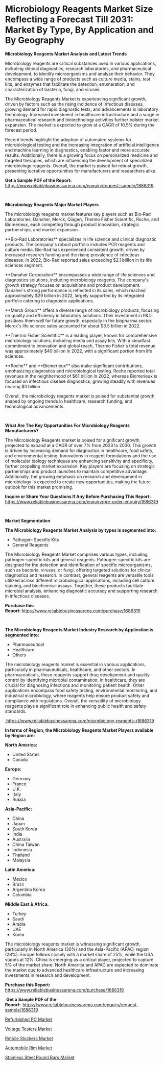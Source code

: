 <p><h1>Microbiology Reagents Market Size Reflecting a Forecast Till 2031: Market By Type, By Application and By Geography</h1></p><p><strong>Microbiology Reagents Market Analysis and Latest Trends</strong></p>
<p><p>Microbiology reagents are critical substances used in various applications, including clinical diagnostics, research laboratories, and pharmaceutical development, to identify microorganisms and analyze their behavior. They encompass a wide range of products such as culture media, stains, test kits, and enzymes that facilitate the detection, enumeration, and characterization of bacteria, fungi, and viruses.</p><p>The Microbiology Reagents Market is experiencing significant growth, driven by factors such as the rising incidence of infectious diseases, growing demand for rapid diagnostic tests, and advancements in laboratory technology. Increased investment in healthcare infrastructure and a surge in pharmaceutical research and biotechnology activities further bolster market expansion. The market is expected to grow at a CAGR of 10.5% during the forecast period. </p><p>Recent trends highlight the adoption of automated systems for microbiological testing and the increasing integration of artificial intelligence and machine learning in diagnostics, enabling faster and more accurate results. Additionally, there is a growing focus on personalized medicine and targeted therapies, which are influencing the development of specialized microbiology reagents. Overall, the market is poised for robust growth, presenting lucrative opportunities for manufacturers and researchers alike.</p></p>
<p><strong>Get a Sample PDF of the Report:&nbsp;</strong> <a href="https://www.reliablebusinessarena.com/enquiry/request-sample/1686319?utm_campaign=1349&utm_medium=2&utm_source=Github&utm_content=ia&utm_term=06102024&utm_id=microbiology-reagents">https://www.reliablebusinessarena.com/enquiry/request-sample/1686319</a></p>
<p>&nbsp;</p>
<p><strong>Microbiology Reagents Major Market Players</strong></p>
<p><p>The microbiology reagents market features key players such as Bio-Rad Laboratories, Danaher, Merck, Qiagen, Thermo Fisher Scientific, Roche, and Biomerieux, each competing through product innovation, strategic partnerships, and market expansion.</p><p>**Bio-Rad Laboratories** specializes in life science and clinical diagnostic products. The company's robust portfolio includes PCR reagents and culture media. Bio-Rad has experienced consistent growth, driven by increased research funding and the rising prevalence of infectious diseases. In 2022, Bio-Rad reported sales exceeding $2.1 billion in its life sciences segment.</p><p>**Danaher Corporation** encompasses a wide range of life sciences and diagnostics solutions, including microbiology reagents. The company's growth strategy focuses on acquisitions and product development. Danaher's strong performance is reflected in its sales, which reached approximately $29 billion in 2022, largely supported by its integrated portfolio catering to diagnostic applications.</p><p>**Merck Group** offers a diverse range of microbiology products, focusing on quality and efficiency in laboratory solutions. Their investment in R&D positions them well for future growth, especially in the biopharma sector. Merck's life science sales accounted for about $3.5 billion in 2022.</p><p>**Thermo Fisher Scientific** is a leading player, known for comprehensive microbiology solutions, including media and assay kits. With a steadfast commitment to innovation and global reach, Thermo Fisher's total revenue was approximately $40 billion in 2022, with a significant portion from life sciences.</p><p>**Roche** and **Biomerieux** also make significant contributions, emphasizing diagnostics and microbiological testing. Roche reported total revenues in the neighborhood of $61 billion in 2022, whereas Biomerieux is focused on infectious disease diagnostics, growing steadily with revenues nearing $3 billion.</p><p>Overall, the microbiology reagents market is poised for substantial growth, shaped by ongoing trends in healthcare, research funding, and technological advancements.</p></p>
<p>&nbsp;</p>
<p><strong>What Are The Key Opportunities For Microbiology Reagents Manufacturers?</strong></p>
<p><p>The Microbiology Reagents market is poised for significant growth, projected to expand at a CAGR of over 7% from 2023 to 2030. This growth is driven by increasing demand for diagnostics in healthcare, food safety, and environmental testing. Innovations in reagent formulations and the rise of molecular biology techniques are enhancing sensitivity and specificity, further propelling market expansion. Key players are focusing on strategic partnerships and product launches to maintain competitive advantage. Additionally, the growing emphasis on research and development in microbiology is expected to create new opportunities, making the future outlook for this market promising.</p></p>
<p><strong>Inquire or Share Your Questions If Any Before Purchasing This Report:</strong> <a href="https://www.reliablebusinessarena.com/enquiry/pre-order-enquiry/1686319?utm_campaign=1349&utm_medium=2&utm_source=Github&utm_content=ia&utm_term=06102024&utm_id=microbiology-reagents">https://www.reliablebusinessarena.com/enquiry/pre-order-enquiry/1686319</a></p>
<p>&nbsp;</p>
<p><strong>Market Segmentation</strong></p>
<p><strong>The Microbiology Reagents Market Analysis by types is segmented into:</strong></p>
<p><ul><li>Pathogen-Specific Kits</li><li>General Reagents</li></ul></p>
<p><p>The Microbiology Reagents Market comprises various types, including pathogen-specific kits and general reagents. Pathogen-specific kits are designed for the detection and identification of specific microorganisms, such as bacteria, viruses, or fungi, offering targeted solutions for clinical diagnostics and research. In contrast, general reagents are versatile tools utilized across different microbiological applications, including cell culture, staining, and biochemical assays. Together, these products facilitate microbial analysis, enhancing diagnostic accuracy and supporting research in infectious diseases.</p></p>
<p><strong>Purchase this Report:&nbsp;</strong><a href="https://www.reliablebusinessarena.com/purchase/1686319?utm_campaign=1349&utm_medium=2&utm_source=Github&utm_content=ia&utm_term=06102024&utm_id=microbiology-reagents">https://www.reliablebusinessarena.com/purchase/1686319</a></p>
<p>&nbsp;</p>
<p><strong>The Microbiology Reagents Market Industry Research by Application is segmented into:</strong></p>
<p><ul><li>Pharmaceutical</li><li>Healthcare</li><li>Others</li></ul></p>
<p><p>The microbiology reagents market is essential in various applications, particularly in pharmaceuticals, healthcare, and other sectors. In pharmaceuticals, these reagents support drug development and quality control by identifying microbial contamination. In healthcare, they are crucial for diagnosing infections and monitoring patient health. Other applications encompass food safety testing, environmental monitoring, and industrial microbiology, where reagents help ensure product safety and compliance with regulations. Overall, the versatility of microbiology reagents plays a significant role in enhancing public health and safety standards.</p></p>
<p><a href="https://www.reliablebusinessarena.com/microbiology-reagents-r1686319?utm_campaign=1349&utm_medium=2&utm_source=Github&utm_content=ia&utm_term=06102024&utm_id=microbiology-reagents">&nbsp;https://www.reliablebusinessarena.com/microbiology-reagents-r1686319</a></p>
<p><strong>In terms of Region, the Microbiology Reagents Market Players available by Region are:</strong></p>
<p>
    <p> <strong> North America: </strong>
        <ul>
            <li>United States</li>
            <li>Canada</li>
        </ul>
        </p> 
    <p> <strong> Europe: </strong>
        <ul>
            <li>Germany</li>
            <li>France</li>
            <li>U.K.</li>
            <li>Italy</li>
            <li>Russia</li>
        </ul>
        </p> 
    <p> <strong> Asia-Pacific: </strong>
        <ul>
            <li>China</li>
            <li>Japan</li>
            <li>South Korea</li>
            <li>India</li>
            <li>Australia</li>
            <li>China Taiwan</li>
            <li>Indonesia</li>
            <li>Thailand</li>
            <li>Malaysia</li>
        </ul>
        </p> 
    <p> <strong> Latin America: </strong>
        <ul>
            <li>Mexico</li>
            <li>Brazil</li>
            <li>Argentina Korea</li>
            <li>Colombia</li>
        </ul>
        </p> 
    <p> <strong> Middle East & Africa: </strong>
        <ul>
            <li>Turkey</li>
            <li>Saudi</li>
            <li>Arabia</li>
            <li>UAE</li>
            <li>Korea</li>
        </ul>
    </p>
    </p>
<p><p>The microbiology reagents market is witnessing significant growth, particularly in North America (30%) and the Asia-Pacific (APAC) region (28%). Europe follows closely with a market share of 25%, while the USA stands at 12%. China is emerging as a critical player, projected to capture 5% of the market share. North America and APAC are expected to dominate the market due to advanced healthcare infrastructure and increasing investments in research and development.</p></p>
<p><strong>Purchase this Report: </strong><a href="https://www.reliablebusinessarena.com/purchase/1686319?utm_campaign=1349&utm_medium=2&utm_source=Github&utm_content=ia&utm_term=06102024&utm_id=microbiology-reagents">https://www.reliablebusinessarena.com/purchase/1686319</a></p>
<p>&nbsp;<strong>Get a Sample PDF of the Report:&nbsp;&nbsp;</strong><a href="https://www.reliablebusinessarena.com/enquiry/request-sample/1686319?utm_campaign=1349&utm_medium=2&utm_source=Github&utm_content=ia&utm_term=06102024&utm_id=microbiology-reagents">https://www.reliablebusinessarena.com/enquiry/request-sample/1686319</a></p>
<p><strong></strong></p>
<p><p><a href="https://issuu.com/reportprime-2/docs/refurbished-pc-market-size-2030.ppt_928b7c6417324f?utm_campaign=1349&utm_medium=2&utm_source=Github&utm_content=ia&utm_term=06102024&utm_id=microbiology-reagents">Refurbished PC Market</a></p><p><a href="https://www.linkedin.com/pulse/voltage-testers-market-research-report-exploring-size-revenue-mc3re?utm_campaign=1349&utm_medium=2&utm_source=Github&utm_content=ia&utm_term=06102024&utm_id=microbiology-reagents">Voltage Testers Market</a></p><p><a href="https://issuu.com/reportprime-2/docs/reticle-stockers-market-size-2030.p_69f0f402b1de7e?utm_campaign=1349&utm_medium=2&utm_source=Github&utm_content=ia&utm_term=06102024&utm_id=microbiology-reagents">Reticle Stockers Market</a></p><p><a href="https://www.linkedin.com/pulse/future-ready-strategic-insights-global-automobile-rim-t1rzf?utm_campaign=1349&utm_medium=2&utm_source=Github&utm_content=ia&utm_term=06102024&utm_id=microbiology-reagents">Automobile Rim Market</a></p><p><a href="https://www.linkedin.com/pulse/future-ready-strategic-insights-global-stainless-steel-round-labje?utm_campaign=1349&utm_medium=2&utm_source=Github&utm_content=ia&utm_term=06102024&utm_id=microbiology-reagents">Stainless Steel Round Bars Market</a></p></p>